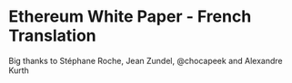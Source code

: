 # Ethereum White Paper - French Translation

Big thanks to Stéphane Roche, Jean Zundel, @chocapeek and Alexandre Kurth
